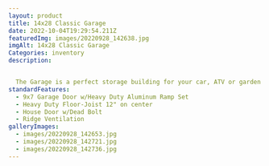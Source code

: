 ```yaml
---
layout: product
title: 14x28 Classic Garage
date: 2022-10-04T19:29:54.211Z
featuredImg: images/20220928_142638.jpg
imgAlt: 14x28 Classic Garage
Categories: inventory
description: 


  The Garage is a perfect storage building for your car, ATV or garden tractor. The entry door makes for easy access. This shed is also a portable building and provides perfect storage for your larger tools, valuables, motorcycles and such. Add a workbench and a tool organizer and it becomes a perfect workshop.
standardFeatures:
  - 9x7 Garage Door w/Heavy Duty Aluminum Ramp Set
  - Heavy Duty Floor-Joist 12" on center
  - House Door w/Dead Bolt
  - Ridge Ventilation
galleryImages:
  - images/20220928_142653.jpg
  - images/20220928_142721.jpg
  - images/20220928_142736.jpg
---
```

